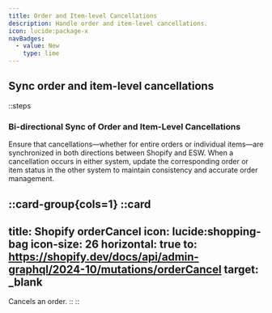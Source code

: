 ```yaml
---
title: Order and Item-level Cancellations 
description: Handle order and item-level cancellations.
icon: lucide:package-x  
navBadges:  
  - value: New  
    type: lime  
---
```


## Sync order and item-level cancellations

::steps
### Bi-directional Sync of Order and Item-Level Cancellations

Ensure that cancellations—whether for entire orders or individual items—are synchronized in both directions between Shopify and ESW. When a cancellation occurs in either system, update the corresponding order or item status in the other system to maintain consistency and accurate order management.

::card-group{cols=1}
  ::card
  ---
  title: Shopify orderCancel
  icon: lucide:shopping-bag
  icon-size: 26
  horizontal: true
  to: https://shopify.dev/docs/api/admin-graphql/2024-10/mutations/orderCancel
  target: _blank
  ---
  Cancels an order.
  ::
::
